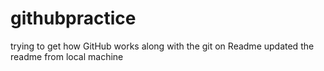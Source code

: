 # githubpractice
trying to get how GitHub works along with the git on Readme 
updated the readme from local machine 